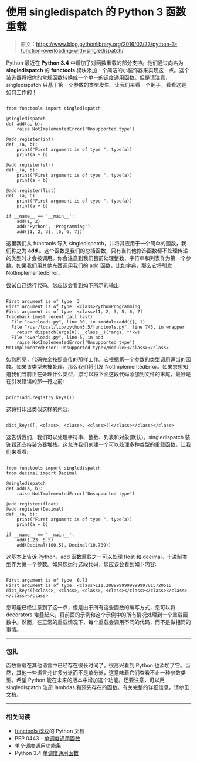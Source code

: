 # 使用 singledispatch 的 Python 3 函数重载

> 原文：<https://www.blog.pythonlibrary.org/2016/02/23/python-3-function-overloading-with-singledispatch/>

Python 最近在 **Python 3.4** 中增加了对函数重载的部分支持。他们通过向名为 **singledispatch** 的 **functools** 模块添加一个简洁的小装饰器来实现这一点。这个装饰器将把你的常规函数转换成一个单一的调度通用函数。但是请注意，singledispatch 只基于第一个参数的类型发生。让我们来看一个例子，看看这是如何工作的！

```

from functools import singledispatch

@singledispatch
def add(a, b):
    raise NotImplementedError('Unsupported type')

@add.register(int)
def _(a, b):
    print("First argument is of type ", type(a))
    print(a + b)

@add.register(str)
def _(a, b):
    print("First argument is of type ", type(a))
    print(a + b)

@add.register(list)
def _(a, b):
    print("First argument is of type ", type(a))
    print(a + b)

if __name__ == '__main__':
    add(1, 2)
    add('Python', 'Programming')
    add([1, 2, 3], [5, 6, 7])

```

这里我们从 functools 导入 singledispatch，并将其应用于一个简单的函数，我们称之为 **add** 。这个函数是我们的总括函数，只有当其他修饰函数都不处理传递的类型时才会被调用。你会注意到我们目前处理整数、字符串和列表作为第一个参数。如果我们用其他东西调用我们的 add 函数，比如字典，那么它将引发 NotImplementedError。

尝试自己运行代码。您应该会看到如下所示的输出:

```

First argument is of type  3
First argument is of type  <class>PythonProgramming
First argument is of type  <class>[1, 2, 3, 5, 6, 7]
Traceback (most recent call last):
  File "overloads.py", line 30, in <module>add({}, 1)
  File "/usr/local/lib/python3.5/functools.py", line 743, in wrapper
    return dispatch(args[0].__class__)(*args, **kw)
  File "overloads.py", line 5, in add
    raise NotImplementedError('Unsupported type')
NotImplementedError: Unsupported type</module></class></class> 
```

如您所见，代码完全按照宣传的那样工作。它根据第一个参数的类型调用适当的函数。如果该类型未被处理，那么我们将引发 NotImplementedError。如果您想知道我们当前正在处理什么类型，您可以将下面这段代码添加到文件的末尾，最好是在引发错误的那一行之前:

```

print(add.registry.keys())

```

这将打印出类似这样的内容:

```

dict_keys([, <class>, <class>, <class>])</class></class></class> 
```

这告诉我们，我们可以处理字符串、整数、列表和对象(默认)。singledispatch 装饰器还支持装饰器堆栈。这允许我们创建一个可以处理多种类型的重载函数。让我们来看看:

```

from functools import singledispatch
from decimal import Decimal

@singledispatch
def add(a, b):
    raise NotImplementedError('Unsupported type')

@add.register(float)
@add.register(Decimal)
def _(a, b):
    print("First argument is of type ", type(a))
    print(a + b)

if __name__ == '__main__':
    add(1.23, 5.5)
    add(Decimal(100.5), Decimal(10.789))

```

这基本上告诉 Python，add 函数重载之一可以处理 float 和 decimal。十进制类型作为第一个参数。如果您运行这段代码，您应该会看到如下内容:

```

First argument is of type  6.73
First argument is of type  <class>111.2889999999999997015720510
dict_keys([<class>, <class>, <class>, <class></class></class></class></class></class> 
```

您可能已经注意到了这一点，但是由于所有这些函数的编写方式，您可以将 decorators 堆叠起来，将前面的示例和这个示例中的所有情况处理到一个重载函数中。然而，在正常的重载情况下，每个重载会调用不同的代码，而不是做相同的事情。

* * *

### 包扎

函数重载在其他语言中已经存在很长时间了。很高兴看到 Python 也添加了它。当然，其他一些语言允许多分派而不是单分派，这意味着它们查看不止一种参数类型。希望 Python 能在未来的版本中增加这个功能。还要注意，可以用 singledispatch 注册 lambdas 和预先存在的函数。有关完整的详细信息，请参见文档。

* * *

### 相关阅读

*   [functools 模块](https://docs.python.org/3.5/library/functools.html)的 Python 文档
*   PEP 0443 - [单调度通用函数](https://www.python.org/dev/peps/pep-0443/)
*   单个调度通用功能[条](http://lukasz.langa.pl/8/single-dispatch-generic-functions/)
*   Python 3.4 [单调度通用函数](https://julien.danjou.info/blog/2013/python-3.4-single-dispatch-generic-function)